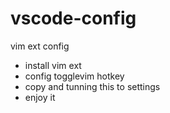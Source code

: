 ﻿# vscode-config



vim ext config
- install vim ext
- config togglevim hotkey
- copy and tunning this to settings
- enjoy it
